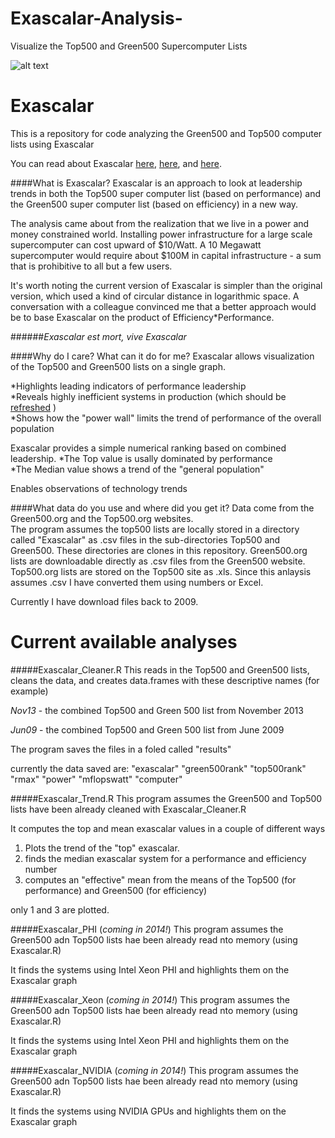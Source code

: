 Exascalar-Analysis-
===================

Visualize the Top500 and Green500 Supercomputer Lists

![alt text](https://github.com/ww44ss/Exascalar-Analysis-/raw/master/Exascalar%20Example.png "Exascalar Graph")


Exascalar
=========

This is a repository for code analyzing the Green500 and Top500 computer lists using Exascalar

You can read about Exascalar [here](https://communities.intel.com/community/itpeernetwork/datastack/blog/2011/10/20/rethinking-supercomputer-performance-and-efficiency-for-exascale), 
[here](http://www.datacenterknowledge.com/archives/2013/01/28/the-taxonomy-of-exascalar/), 
and [here](http://www.datacenterknowledge.com/archives/2012/07/10/june-2012-exascalar-efficiency-dominates-hpc/).

####What is Exascalar?
Exascalar is an approach to look at leadership trends in both the Top500 super computer list (based on performance) and the Green500 super computer list (based on efficiency) in a new way.

The analysis came about from the realization that we live in a power and money constrained world. Installing power infrastructure for a large scale supercomputer can cost upward of $10/Watt. A 10 Megawatt supercomputer would require about $100M in capital infrastructure - a sum that is prohibitive to all but a few users. 

It's worth noting the current version of Exascalar is simpler than the original version, which used a kind of circular distance in logarithmic space. A conversation with a colleague convinced me that a better approach would be to base Exascalar on the product of Efficiency*Performance. 

######_Exascalar est mort, vive Exascalar_  

####Why do I care? What can it do for me?
Exascalar allows visualization of the Top500 and Green500 lists on a single graph.

  *Highlights leading indicators of performance leadership   
  *Reveals highly inefficient systems in production (which should be [refreshed](http://www.datacenterknowledge.com/archives/2013/01/28/the-taxonomy-of-exascalar/) )   
  *Shows how the "power wall" limits the trend of performance of the overall population
  
Exascalar provides a simple numerical ranking based on combined leadership. 
  *The Top value is usally dominated by performance    
  *The Median value shows a trend of the "general population"    
   
Enables observations of technology trends


####What data do you use and where did you get it?
Data come from the Green500.org and the Top500.org websites.  
The program assumes the top500 lists are locally stored in a directory called "Exascalar" as .csv files in the sub-directories Top500 and Green500. These directories are clones in this repository.
  Green500.org lists are downloadable directly as .csv files from the Green500 website.
  Top500.org lists are stored on the Top500 site as .xls. Since this anlaysis assumes .csv I have converted them using numbers or Excel. 

Currently I have download files back to 2009.



Current available analyses
==========================

#####Exascalar_Cleaner.R
  This reads in the Top500 and Green500 lists, cleans the data, and creates data.frames with these descriptive names (for example)
  
   _Nov13_ - the combined Top500 and Green 500 list from November 2013  
    
   _Jun09_ - the combined Top500 and Green 500 list from June 2009  
    
  
The program saves the files in a foled called "results"

currently the data saved are:
 "exascalar"    "green500rank" "top500rank"   "rmax"         "power"        "mflopswatt"   "computer"

#####Exascalar_Trend.R 
  This program assumes the Green500 and Top500 lists have been already cleaned with Exascalar_Cleaner.R  
  
  It computes the top and mean exascalar values in a couple of different ways 
  
   1.  Plots the trend of the "top" exascalar.
   2.  finds the median exascalar system for a performance and efficiency number
   3.  computes an "effective" mean from the means of the Top500 (for performance) and Green500 (for efficiency)

  only 1 and 3 are plotted. 
  
 
  
#####Exascalar_PHI (*coming in 2014!*)
This program assumes the Green500 adn Top500 lists hae been already read nto memory (using Exascalar.R)

It finds the systems using Intel Xeon PHI and highlights them on the Exascalar graph

#####Exascalar_Xeon (*coming in 2014!*)
This program assumes the Green500 adn Top500 lists hae been already read nto memory (using Exascalar.R)

It finds the systems using Intel Xeon PHI and highlights them on the Exascalar graph
  
#####Exascalar_NVIDIA (*coming in 2014!*)
This program assumes the Green500 adn Top500 lists hae been already read nto memory (using Exascalar.R)

It finds the systems using NVIDIA GPUs and highlights them on the Exascalar graph
